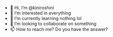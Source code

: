 - 👋 Hi, I’m @kiniroshini
- 👀 I’m interested in everything
- 🌱 I’m currently learning nothing lol
- 💞️ I’m looking to collaborate on something
- 📫 How to reach me? Do you have the answer?

<!---
kiniroshini/kiniroshini is a ✨ special ✨ repository because its `README.md` (this file) appears on your GitHub profile.
You can click the Preview link to take a look at your changes.
--->
